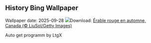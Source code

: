 ## History Bing Wallpaper
Wallpaper date: 2025-09-28
![](https://www.bing.com/th?id=OHR.RedMapleleaf_FR-CA4700405844_UHD.jpg&w=1000)Download: [Érable rouge en automne, Canada (© LiuSol/Getty Images)](https://www.bing.com/th?id=OHR.RedMapleleaf_FR-CA4700405844_UHD.jpg)

Auto get programm by LtgX
